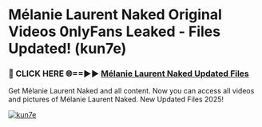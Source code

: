 # Mélanie Laurent Naked Original Videos 0nlyFans Leaked - Files Updated! (kun7e)

<h3>🔴 CLICK HERE 🌐==►► <a href="https://tinyurl.com/yckcrads" rel="nofollow">Mélanie Laurent Naked Updated Files</a></h3>

Get Mélanie Laurent Naked and all content. Now you can access all videos and pictures of Mélanie Laurent Naked. New Updated Files 2025!

[![kun7e](https://i.imgur.com/hpKpOFt.gif)](https://tinyurl.com/yckcrads)
